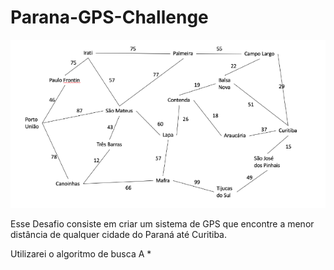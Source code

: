 # Parana-GPS-Challenge

![Mapa do Parana](/static/image.png)

Esse Desafio consiste em criar um sistema de GPS que encontre a menor distância de qualquer cidade do Paraná até Curitiba.

Utilizarei o algoritmo de busca A *
